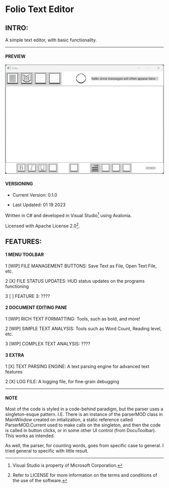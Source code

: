# Folio Text Editor

## INTRO:

A simple text editor, with basic functionality.

---

#### PREVIEW

![The app in its current state](/Text-Editor-eg.jpg)

#### VERSIONING

- Current Version: 0.1.0

- Last Updated: 01 19 2023

Written in C# and developed in Visual Studio[^1] using Avalonia.

Licensed with Apache License 2.0[^2].

## FEATURES:

#### 1 MENU TOOLBAR

1 [WIP] FILE MANAGEMENT BUTTONS: Save Text as File, Open Text File, etc.

2 [X] FILE STATUS UPDATES: HUD status updates on the programs functioning

3 [ ] FEATURE 3: ????

#### 2 DOCUMENT EDITING PANE

1 [WIP] RICH TEXT FORMATTING: Tools, such as bold, and more!

2 [WIP] SIMPLE TEXT ANALYSIS: Tools such as Word Count, Reading level, etc.

3 [WIP] COMPLEX TEXT ANALYSIS: ????

#### 3 EXTRA

1 [X] TEXT PARSING ENGINE: A text parsing engine for advanced text features

2 [X] LOG FILE: A logging file, for fine-grain debugging

[^1]: Visual Studio is property of Microsoft Corporation.

[^2]: Refer to LICENSE for more information on the terms and conditions of the use of the software.

---

#### NOTE

Most of the code is styled in a code-behind paradigm, but the parser uses a singleton-esque pattern. I.E. There is an instance of the parserMOD class in MainWindow created on intialization, a static reference called ParserMOD.Current used to make calls on the singleton, and then the code is called in button clicks, or in some other UI control (from DocuToolbar). This works as intended.

As well, the parser, for counting words, goes from specific case to general. I tried general to specific with little result.
